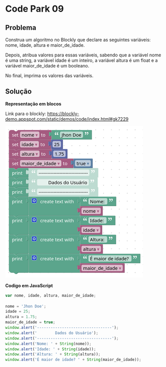 # Code Park 09

## Problema

Construa um algoritmo no Blockly que declare as seguintes variáveis: nome, idade, altura e maior_de_idade.

Depois, atribua valores para essas variáveis, sabendo que a variável nome é uma string, a variável idade é um inteiro, a variável altura é um float e a variável maior_de_idade é um booleano.

No final, imprima os valores das variáveis.

## Solução

**Representação em blocos**

Link para o blockly: https://blockly-demo.appspot.com/static/demos/code/index.html#gk7229

![Blockly](09CP_blockly.png)

**Codigo em JavaScript**

```javascript
var nome, idade, altura, maior_de_idade;

nome = 'Jhon Doe';
idade = 25;
altura = 1.75;
maior_de_idade = true;
window.alert('---------------------------------');
window.alert('        Dados do Usuário');
window.alert('---------------------------------');
window.alert('Nome: ' + String(nome));
window.alert('Idade: ' + String(idade));
window.alert('Altura: ' + String(altura));
window.alert('É maior de idade? ' + String(maior_de_idade));
```